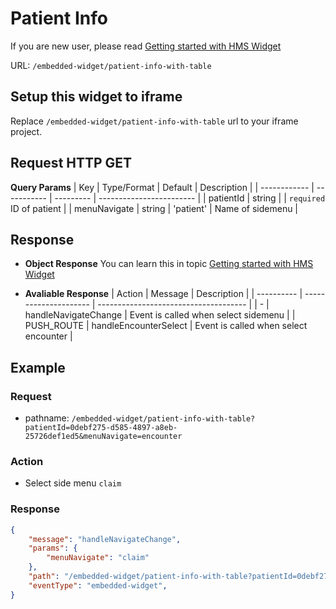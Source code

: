 # Patient Info

If you are new user, please read [Getting started with HMS Widget](/embedded-widget?widget=get-started)

URL: `/embedded-widget/patient-info-with-table`

## Setup this widget to iframe
Replace `/embedded-widget/patient-info-with-table` url to your iframe project.

## Request HTTP GET


**Query Params**
| Key          | Type/Format | Default   | Description              |
| ------------ | ----------- | --------- | ------------------------ |
| patientId    | string      |           | `required` ID of patient |
| menuNavigate | string      | 'patient' | Name of sidemenu         |

## Response
- **Object Response**
    You can learn this in topic [Getting started with HMS Widget](/embedded-widget?widget=get-started)

- **Avaliable Response**
   | Action     | Message               | Description                           |
   | ---------- | --------------------- | ------------------------------------- |
   | -          | handleNavigateChange  | Event is called when select sidemenu  |
   | PUSH_ROUTE | handleEncounterSelect | Event is called when select encounter |
## Example

### Request
 - pathname: `/embedded-widget/patient-info-with-table?patientId=0debf275-d585-4897-a8eb-25726def1ed5&menuNavigate=encounter` 

### Action
 - Select side menu `claim`

### Response
```json
{
    "message": "handleNavigateChange",
    "params": {
        "menuNavigate": "claim"
    },
    "path": "/embedded-widget/patient-info-with-table?patientId=0debf275-d585-4897-a8eb-25726def1ed5&menuNavigate=claim",
    "eventType": "embedded-widget",
}
```
